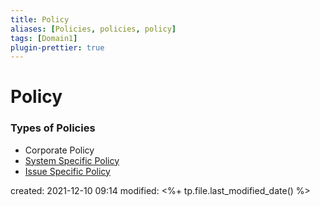 ```yaml
---
title: Policy
aliases: [Policies, policies, policy]
tags: [Domain1]
plugin-prettier: true
---
```


# Policy

### Types of Policies
- Corporate Policy
- [System Specific Policy](System-Specific)
- [Issue Specific Policy](Issue-Specific)


created: 2021-12-10 09:14
modified: <%+ tp.file.last_modified_date() %>
